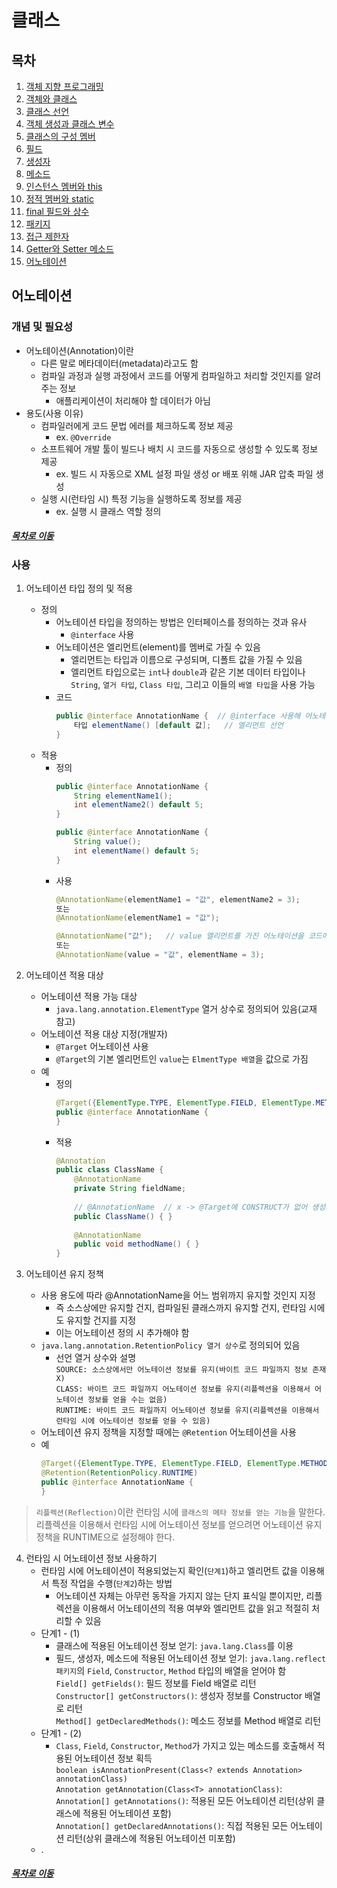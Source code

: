 클래스
====

## 목차
1. [객체 지향 프로그래밍](#객체-지향-프로그래밍)
2. [객체와 클래스](#객체와-클래스)
3. [클래스 선언](#클래스-선언)
4. [객체 생성과 클래스 변수](#객체-생성과-클래스-변수)
5. [클래스의 구성 멤버](#클래스의-구성-멤버)
6. [필드](#필드)
7. [생성자](#생성자)
8. [메소드](#메소드)
9. [인스턴스 멤버와 this](#인스턴스-멤버와-this)
10. [정적 멤버와 static](#정적-멤버와-static)
11. [final 필드와 상수](#final-필드와-상수)
12. [패키지](#패키지)
13. [접근 제한자](#접근-제한자)
14. [Getter와 Setter 메소드](#getter와-setter-메소드)
15. [어노테이션](#어노테이션)

## 어노테이션

### 개념 및 필요성
* 어노테이션(Annotation)이란
	* 다른 말로 메타데이터(metadata)라고도 함
	* 컴파일 과정과 실행 과정에서 코드를 어떻게 컴파일하고 처리할 것인지를 알려주는 정보
		* 애플리케이션이 처리해야 할 데이터가 아님
* 용도(사용 이유)
	* 컴파일러에게 코드 문법 에러를 체크하도록 정보 제공
		* ex. `@Override`
	* 소프트웨어 개발 툴이 빌드나 배치 시 코드를 자동으로 생성할 수 있도록 정보 제공
		* ex. 빌드 시 자동으로 XML 설정 파일 생성 or 배포 위해 JAR 압축 파일 생성
	* 실행 시(런타임 시) 특정 기능을 실행하도록 정보를 제공
		* ex. 실행 시 클래스 역할 정의

##### [목차로 이동](#목차)

### 사용
1. 어노테이션 타입 정의 및 적용
	* 정의
		* 어노테이션 타입을 정의하는 방법은 인터페이스를 정의하는 것과 유사
			* `@interface` 사용
		* 어노테이션은 엘리먼트(element)를 멤버로 가질 수 있음
			* 엘리먼트는 타입과 이름으로 구성되며, 디폴트 값을 가질 수 있음
			* 엘리먼트 타입으로는 `int`나 `double`과 같은 기본 데이터 타입이나 `String`, `열거 타입`, `Class 타입`, 그리고 이들의 `배열 타입`을 사용 가능
		* 코드  
			```java
			public @interface AnnotationName {	// @interface 사용해 어노테이션 정의
				타입 elementName() [default 값];	// 엘리먼트 선언
			}
			```
	* 적용
		* 정의  
			```java
			public @interface AnnotationName {
				String elementName1();
				int elementName2() default 5;
			}
			
			public @interface AnnotationName {
				String value();
				int elementName() default 5;
			}
			```
		* 사용  
			```java
			@AnnotationName(elementName1 = "값", elementName2 = 3);
			또는
			@AnnotationName(elementName1 = "값");
			
			@AnnotationName("값");	// value 엘리먼트를 가진 어노테이션을 코드에서 적용할 때엔 값만 기술 가능(value 값으로 자동 설정됨)
			또는
			@AnnotationName(value = "값", elementName = 3);
			```

2. 어노테이션 적용 대상
	* 어노테이션 적용 가능 대상
		* `java.lang.annotation.ElementType` 열거 상수로 정의되어 있음(교재 참고)
	* 어노테이션 적용 대상 지정(개발자)
		* `@Target` 어노테이션 사용
		* `@Target`의 기본 엘리먼트인 `value`는 `ElmentType 배열`을 값으로 가짐
	* 예
		* 정의  
			```java
			@Target({ElementType.TYPE, ElementType.FIELD, ElementType.METHOD})
			public @interface AnnotationName {
			}
			```
		* 적용  
			```java
			@Annotation
			public class ClassName {
				@AnnotationName
				private String fieldName;
				
				// @AnnotationName	// x -> @Target에 CONSTRUCT가 없어 생성자는 적용 못함
				public ClassName() { }
				
				@AnnotationName
				public void methodName() { }
			}
			```

3. 어노테이션 유지 정책
	* 사용 용도에 따라 @AnnotationName을 어느 범위까지 유지할 것인지 지정
		* 즉 소스상에만 유지할 건지, 컴파일된 클래스까지 유지할 건지, 런타임 시에도 유지할 건지를 지정
		* 이는 어노테이션 정의 시 추가해야 함
	* `java.lang.annotation.RetentionPolicy 열거 상수`로 정의되어 있음
		* 선언 열거 상수와 설명  
			`SOURCE: 소스상에서만 어노테이션 정보를 유지(바이트 코드 파일까지 정보 존재 X)`  
			`CLASS: 바이트 코드 파일까지 어노테이션 정보를 유지(리플렉션을 이용해서 어노테이션 정보를 얻을 수는 없음)`  
			`RUNTIME: 바이트 코드 파일까지 어노테이션 정보를 유지(리플렉션을 이용해서 런타임 시에 어노테이션 정보를 얻을 수 있음)`
	* 어노테이션 유지 정책을 지정할 때에는 `@Retention` 어노테이션을 사용
	* 예  
		```java
		@Target({ElementType.TYPE, ElementType.FIELD, ElementType.METHOD})
		@Retention(RetentionPolicy.RUNTIME)
		public @interface AnnotationName {
		}
		```

> `리플렉션(Reflection)`이란 런타임 시에 `클래스의 메타 정보를 얻는 기능`을 말한다.  
> 리플렉션을 이용해서 런타임 시에 어노테이션 정보를 얻으려면 어노테이션 유지 정책을 RUNTIME으로 설정해야 한다.

4. 런타임 시 어노테이션 정보 사용하기
	* 런타임 시에 어노테이션이 적용되었는지 확인(`단계1`)하고 엘리먼트 값을 이용해서 특정 작업을 수행(`단계2`)하는 방법
		* 어노테이션 자체는 아무런 동작을 가지지 않는 단지 표식일 뿐이지만, 리플렉션을 이용해서 어노테이션의 적용 여부와 엘리먼트 값을 읽고 적절히 처리할 수 있음
	* 단계1 - (1)
		* 클래스에 적용된 어노테이션 정보 얻기: `java.lang.Class`를 이용
		* 필드, 생성자, 메소드에 적용된 어노테이션 정보 얻기: `java.lang.reflect 패키지`의 `Field`, `Constructor`, `Method` 타입의 배열을 얻어야 함  
			`Field[] getFields()`: 필드 정보를 Field 배열로 리턴  
			`Constructor[] getConstructors()`: 생성자 정보를 Constructor 배열로 리턴  
			`Method[] getDeclaredMethods()`: 메소드 정보를 Method 배열로 리턴
	* 단계1 - (2)
		* `Class`, `Field`, `Constructor`, `Method`가 가지고 있는 메소드를 호출해서 적용된 어노테이션 정보 획득  
			`boolean isAnnotationPresent(Class<? extends Annotation> annotationClass)`  
			`Annotation getAnnotation(Class<T> annotationClass)`:   
			`Annotation[] getAnnotations()`: 적용된 모든 어노테이션 리턴(상위 클래스에 적용된 어노테이션 포함)  
			`Annotation[] getDeclaredAnnotations()`: 직접 적용된 모든 어노테이션 리턴(상위 클래스에 적용된 어노테이션 미포함)
	* .

##### [목차로 이동](#목차)
